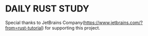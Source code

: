 # DAILY RUST STUDY
Special thanks to JetBrains Company(https://www.jetbrains.com/?from=rust-tutorial) for supporting this project.
